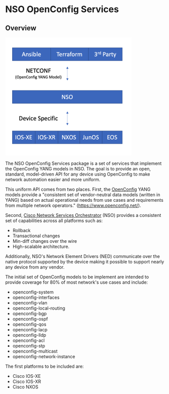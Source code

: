 # NSO OpenConfig Services

## Overview

<img src="https://github.com/model-driven-devops/nso-oc-services/raw/main/oc-nso.png" width="400">


The NSO OpenConfig Services package is a set of services that implement the OpenConfig
YANG models in NSO.  The goal is to provide an open, standard, model-driven API for
any device using OpenConfig to make network automation easier and more uniform.

This uniform API comes from two places.  First, the [OpenConfig](https://www.openconfig.net/)
YANG models provide a
"consistent set of vendor-neutral data models (written in YANG) based on actual operational
needs from use cases and requirements from multiple network operators." (https://www.openconfig.net/).

Second,
[Cisco Network Services Orchestrator](https://www.cisco.com/c/en/us/products/cloud-systems-management/network-services-orchestrator/index.html)
(NSO) provides a consistent set of capabilities across all platforms such as:
- Rollback
- Transactional changes
- Min-diff changes over the wire
- High-scalable architecture.

Additionally, NSO's Network Element Drivers (NED) communicate over the native protocol supported by
the device making it possible to support nearly any device from any vendor.

The initial set of OpenConfig models to be implement are intended to provide coverage for
80% of most network's use cases and include:
- openconfig-system
- openconfig-interfaces
- openconfig-vlan
- openconfig-local-routing
- openconfig-bgp
- openconfig-ospf
- openconfig-qos
- openconfig-lacp
- openconfig-lldp
- openconfig-acl
- openconfig-stp
- openconfig-multicast
- openconfig-network-instance

The first platforms to be included are:
- Cisco IOS-XE
- Cisco IOS-XR
- Cisco NXOS
